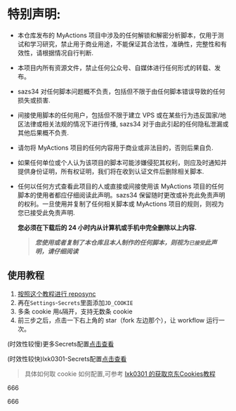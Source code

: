# 特别声明:

-   本仓库发布的 MyActions 项目中涉及的任何解锁和解密分析脚本，仅用于测试和学习研究，禁止用于商业用途，不能保证其合法性，准确性，完整性和有效性，请根据情况自行判断.

-   本项目内所有资源文件，禁止任何公众号、自媒体进行任何形式的转载、发布。

-   sazs34 对任何脚本问题概不负责，包括但不限于由任何脚本错误导致的任何损失或损害.

-   间接使用脚本的任何用户，包括但不限于建立 VPS 或在某些行为违反国家/地区法律或相关法规的情况下进行传播, sazs34 对于由此引起的任何隐私泄漏或其他后果概不负责.

-   请勿将 MyActions 项目的任何内容用于商业或非法目的，否则后果自负.

-   如果任何单位或个人认为该项目的脚本可能涉嫌侵犯其权利，则应及时通知并提供身份证明，所有权证明，我们将在收到认证文件后删除相关脚本.

-   任何以任何方式查看此项目的人或直接或间接使用该 MyActions 项目的任何脚本的使用者都应仔细阅读此声明。sazs34 保留随时更改或补充此免责声明的权利。一旦使用并复制了任何相关脚本或 MyActions 项目的规则，则视为您已接受此免责声明.

    **您必须在下载后的 24 小时内从计算机或手机中完全删除以上内容.** </br>

    > **_您使用或者复制了本仓库且本人制作的任何脚本，则视为`已接受`此声明，请仔细阅读_**

## 使用教程

1. [按照这个教程进行 reposync](backup/reposync.md)
2. 再在`Settings`-`Secrets`里面添加`JD_COOKIE`
3. 多条 cookie 用`&`隔开，支持无数条 cookie
4. 前三步之后，点击一下右上角的 star（fork 左边那个），让 workflow 运行一次。

(时效性较慢)更多Secrets配置[点击查看](backup/secrets.md)

(时效性较快)lxk0301-Secrets配置[点击查看](https://github.com/lxk0301/jd_scripts/blob/master/githubAction.md)


> 具体如何取 cookie 如何配置,可参考 [lxk0301 的获取京东Cookies教程](https://github.com/lxk0301/jd_scripts/blob/master/githubAction.md#%E4%BA%AC%E4%B8%9Ccookie)

666

666
